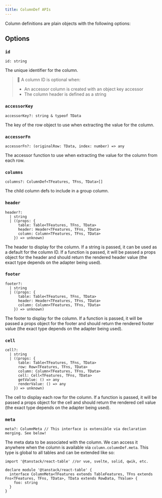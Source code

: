 ```yaml
---
title: ColumnDef APIs
---
```


Column definitions are plain objects with the following options:

## Options

### `id`

```tsx
id: string
```

The unique identifier for the column.

> 🧠 A column ID is optional when:
>
> - An accessor column is created with an object key accessor
> - The column header is defined as a string

### `accessorKey`

```tsx
accessorKey?: string & typeof TData
```

The key of the row object to use when extracting the value for the column.

### `accessorFn`

```tsx
accessorFn?: (originalRow: TData, index: number) => any
```

The accessor function to use when extracting the value for the column from each row.

### `columns`

```tsx
columns?: ColumnDef<TFeatures, TFns, TData>[]
```

The child column defs to include in a group column.

### `header`

```tsx
header?:
  | string
  | ((props: {
      table: Table<TFeatures, TFns, TData>
      header: Header<TFeatures, TFns, TData>
      column: Column<TFeatures, TFns, TData>
    }) => unknown)
```

The header to display for the column. If a string is passed, it can be used as a default for the column ID. If a function is passed, it will be passed a props object for the header and should return the rendered header value (the exact type depends on the adapter being used).

### `footer`

```tsx
footer?:
  | string
  | ((props: {
      table: Table<TFeatures, TFns, TData>
      header: Header<TFeatures, TFns, TData>
      column: Column<TFeatures, TFns, TData>
    }) => unknown)
```

The footer to display for the column. If a function is passed, it will be passed a props object for the footer and should return the rendered footer value (the exact type depends on the adapter being used).

### `cell`

```tsx
cell?:
  | string
  | ((props: {
      table: Table<TFeatures, TFns, TData>
      row: Row<TFeatures, TFns, TData>
      column: Column<TFeatures, TFns, TData>
      cell: Cell<TFeatures, TFns, TData>
      getValue: () => any
      renderValue: () => any
    }) => unknown)
```

The cell to display each row for the column. If a function is passed, it will be passed a props object for the cell and should return the rendered cell value (the exact type depends on the adapter being used).

### `meta`

```tsx
meta?: ColumnMeta // This interface is extensible via declaration merging. See below!
```

The meta data to be associated with the column. We can access it anywhere when the column is available via `column.columnDef.meta`. This type is global to all tables and can be extended like so:

```tsx
import '@tanstack/react-table' //or vue, svelte, solid, qwik, etc.

declare module '@tanstack/react-table' {
  interface ColumnMeta<TFeatures extends TableFeatures, TFns extends Fns<TFeatures, TFns, TData>, TData extends RowData, TValue> {
    foo: string
  }
}
```
